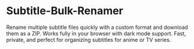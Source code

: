 # Subtitle-Bulk-Renamer
Rename multiple subtitle files quickly with a custom format and download them as a ZIP. Works fully in your browser with dark mode support. Fast, private, and perfect for organizing subtitles for anime or TV series.
